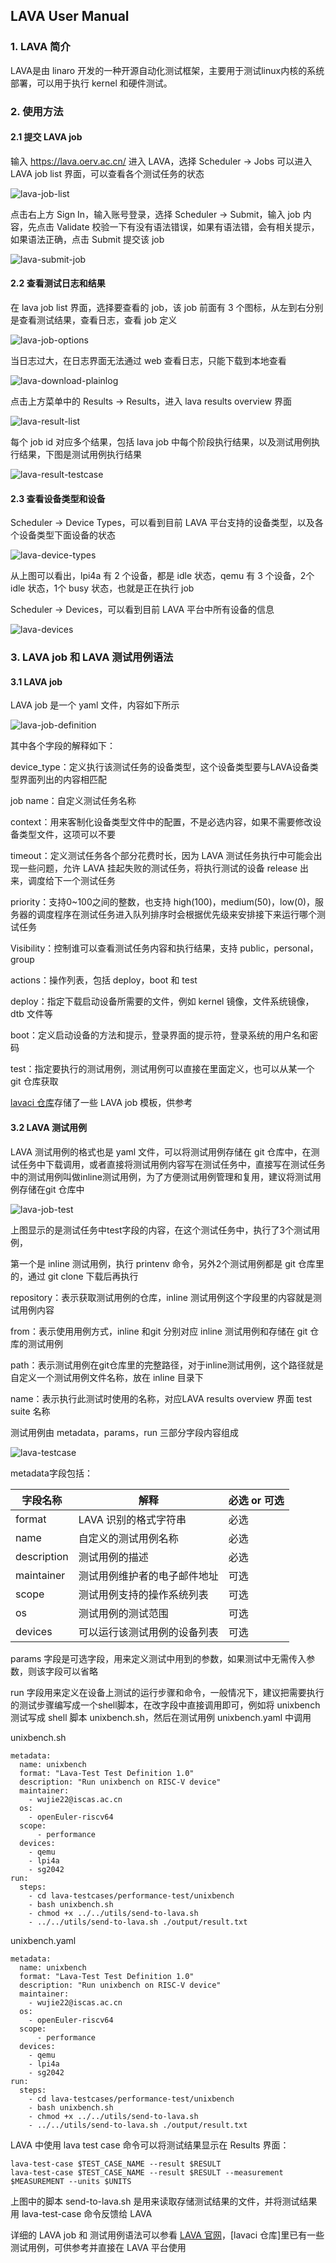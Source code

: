 ## LAVA User Manual

### 1. LAVA 简介

LAVA是由 linaro 开发的一种开源自动化测试框架，主要用于测试linux内核的系统部署，可以用于执行 kernel 和硬件测试。

### 2. 使用方法

#### 2.1 提交 LAVA job

输入 https://lava.oerv.ac.cn/ 进入 LAVA，选择 Scheduler -> Jobs 可以进入 LAVA job list 界面，可以查看各个测试任务的状态

![lava-job-list](..\images\lava-job-list.jpg)

点击右上方 Sign In，输入账号登录，选择 Scheduler -> Submit，输入 job 内容，先点击 Validate 校验一下有没有语法错误，如果有语法错，会有相关提示，如果语法正确，点击 Submit 提交该 job

![lava-submit-job](..\images\lava-submit-job.jpg)

#### 2.2 查看测试日志和结果

在 lava job list 界面，选择要查看的 job，该 job 前面有 3 个图标，从左到右分别是查看测试结果，查看日志，查看 job 定义

![lava-job-options](..\images\lava-job-options.jpg)

当日志过大，在日志界面无法通过 web 查看日志，只能下载到本地查看

![lava-download-plainlog](..\images\lava-download-plainlog.jpg)

点击上方菜单中的 Results -> Results，进入 lava results overview 界面

![lava-result-list](..\images\lava-result-list.jpg)

每个 job id 对应多个结果，包括 lava job 中每个阶段执行结果，以及测试用例执行结果，下图是测试用例执行结果

![lava-result-testcase](..\images\lava-result-testcase.jpg)

#### 2.3 查看设备类型和设备

Scheduler -> Device Types，可以看到目前 LAVA 平台支持的设备类型，以及各个设备类型下面设备的状态

![lava-device-types](..\images\lava-device-types.jpg)

从上图可以看出，lpi4a 有 2 个设备，都是 idle 状态，qemu 有 3 个设备，2个 idle 状态，1个 busy 状态，也就是正在执行 job

Scheduler -> Devices，可以看到目前 LAVA 平台中所有设备的信息

![lava-devices](..\images\lava-devices.jpg)

### 3. LAVA job 和 LAVA 测试用例语法

#### 3.1 LAVA job

LAVA job 是一个 yaml 文件，内容如下所示

![lava-job-definition](..\images\lava-job-definition.jpg)

其中各个字段的解释如下：

device_type：定义执行该测试任务的设备类型，这个设备类型要与LAVA设备类型界面列出的内容相匹配

job name：自定义测试任务名称

context：用来客制化设备类型文件中的配置，不是必选内容，如果不需要修改设备类型文件，这项可以不要

timeout：定义测试任务各个部分花费时长，因为 LAVA 测试任务执行中可能会出现一些问题，允许 LAVA 挂起失败的测试任务，将执行测试的设备 release 出来，调度给下一个测试任务

priority：支持0~100之间的整数，也支持 high(100)，medium(50)，low(0)，服务器的调度程序在测试任务进入队列排序时会根据优先级来安排接下来运行哪个测试任务

Visibility：控制谁可以查看测试任务内容和执行结果，支持 public，personal，group

actions：操作列表，包括 deploy，boot 和 test

deploy：指定下载启动设备所需要的文件，例如 kernel 镜像，文件系统镜像，dtb 文件等

boot：定义启动设备的方法和提示，登录界面的提示符，登录系统的用户名和密码

test：指定要执行的测试用例，测试用例可以直接在里面定义，也可以从某一个 git 仓库获取

[lavaci 仓库](https://github.com/RVCK-Project/lavaci/tree/main/lava-job-template)存储了一些 LAVA job 模板，供参考

#### 3.2 LAVA 测试用例

 LAVA 测试用例的格式也是 yaml 文件，可以将测试用例存储在 git 仓库中，在测试任务中下载调用，或者直接将测试用例内容写在测试任务中，直接写在测试任务中的测试用例叫做inline测试用例，为了方便测试用例管理和复用，建议将测试用例存储在git 仓库中

![lava-job-test](..\images\lava-job-test.jpg)

上图显示的是测试任务中test字段的内容，在这个测试任务中，执行了3个测试用例，

第一个是 inline 测试用例，执行 printenv 命令，另外2个测试用例都是 git 仓库里的，通过 git clone 下载后再执行

repository：表示获取测试用例的仓库，inline 测试用例这个字段里的内容就是测试用例内容

from：表示使用用例方式，inline 和git 分别对应 inline 测试用例和存储在 git 仓库的测试用例

path：表示测试用例在git仓库里的完整路径，对于inline测试用例，这个路径就是自定义一个测试用例文件名称，放在 inline 目录下

name：表示执行此测试时使用的名称，对应LAVA results overview 界面 test suite 名称

测试用例由 metadata，params，run 三部分字段内容组成

![lava-testcase](..\images\lava-testcase.jpg)

metadata字段包括：

| 字段名称    | 解释                         | 必选 or 可选 |
| ----------- | ---------------------------- | ------------ |
| format      | LAVA 识别的格式字符串        | 必选         |
| name        | 自定义的测试用例名称         | 必选         |
| description | 测试用例的描述               | 必选         |
| maintainer  | 测试用例维护者的电子邮件地址 | 可选         |
| scope       | 测试用例支持的操作系统列表   | 可选         |
| os          | 测试用例的测试范围           | 可选         |
| devices     | 可以运行该测试用例的设备列表 | 可选         |

params 字段是可选字段，用来定义测试中用到的参数，如果测试中无需传入参数，则该字段可以省略

run 字段用来定义在设备上测试的运行步骤和命令，一般情况下，建议把需要执行的测试步骤编写成一个shell脚本，在改字段中直接调用即可，例如将 unixbench 测试写成 shell 脚本 unixbench.sh，然后在测试用例 unixbench.yaml 中调用

unixbench.sh

````
metadata:
  name: unixbench
  format: "Lava-Test Test Definition 1.0"
  description: "Run unixbench on RISC-V device"
  maintainer:
    - wujie22@iscas.ac.cn
  os:
    - openEuler-riscv64
  scope:
      - performance
  devices:
    - qemu
    - lpi4a
    - sg2042
run:
  steps:
    - cd lava-testcases/performance-test/unixbench
    - bash unixbench.sh
    - chmod +x ../../utils/send-to-lava.sh
    - ../../utils/send-to-lava.sh ./output/result.txt
````

unixbench.yaml

````
metadata:
  name: unixbench
  format: "Lava-Test Test Definition 1.0"
  description: "Run unixbench on RISC-V device"
  maintainer:
    - wujie22@iscas.ac.cn
  os:
    - openEuler-riscv64
  scope:
      - performance
  devices:
    - qemu
    - lpi4a
    - sg2042
run:
  steps:
    - cd lava-testcases/performance-test/unixbench
    - bash unixbench.sh
    - chmod +x ../../utils/send-to-lava.sh
    - ../../utils/send-to-lava.sh ./output/result.txt
````

LAVA 中使用 lava test case 命令可以将测试结果显示在 Results 界面：

````
lava-test-case $TEST_CASE_NAME --result $RESULT
lava-test-case $TEST_CASE_NAME --result $RESULT --measurement $MEASUREMENT --units $UNITS
````

上图中的脚本 send-to-lava.sh 是用来读取存储测试结果的文件，并将测试结果用 lava-test-case 命令反馈给 LAVA

详细的 LAVA job 和 测试用例语法可以参看 [LAVA 官网](https://validation.linaro.org/static/docs/v2/index.html)，[lavaci 仓库]里已有一些测试用例，可供参考并直接在 LAVA 平台使用